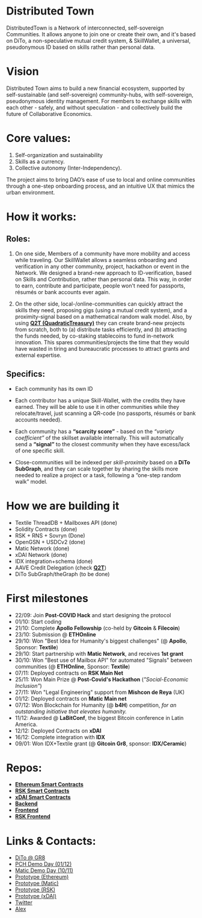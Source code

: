 # Distributed Town
DistributedTown is a Network of interconnected, self-sovereign Communities. It allows anyone to join one or create their own, and it's based on DiTo, a non-speculative mutual credit system, & SkillWallet, a universal, pseudonymous ID based on skills rather than personal data.

# Vision 
Distributed Town aims to build a new financial ecosystem, supported by self-sustainable (and self-sovereign) community-hubs, with self-sovereign, pseudonymous identity management. For members to exchange skills with each other - safely, and without speculation - and collectively build the future of Collaborative Economics.

# Core values:
1. Self-organization and sustainability
2. Skills as a currency. 
3. Collective autonomy (Inter-Independency). 

The project aims to bring DAO’s ease of use to local and online communities through a one-step onboarding process, and an intuitive UX that mimics the urban environment.

# How it works:
## Roles:
1. On one side, Members of a community have more mobility and access while traveling. Our SkillWallet allows a seamless onboarding and verification in any other community, project, hackathon or event in the Network. We designed a brand-new approach to ID-verification, based on Skills and Contribution, rather than personal data. This way, in order to earn, contribute and participate, people won't need for passports, résumés or bank accounts ever again.

2. On the other side, local-/online-communities can quickly attract the skills they need, proposing gigs (using a mutual credit system), and a proximity-signal based on a mathematical random walk model. Also, by using [**Q2T (QuadraticTreasury)**](https://github.com/q2t-fund) they can create brand-new projects from scratch, both to (a) distribute tasks efficiently, and (b) attracting the funds needed, by co-staking stablecoins to fund in-network innovation. This spares communities/projects the time that they would have wasted in tiring and bureaucratic processes to attract grants and external expertise.

## Specifics:
- Each community has its own ID
- Each contributor has a unique Skill-Wallet, with the credits they have earned. They will be able to use it in other communities while they relocate/travel, just scanning a QR-code (no passports, résumés or bank accounts needed).
- Each community has a __“scarcity score”__ - based on the *“variety coefficient”* of the skillset available internally. This will automatically send a __“signal”__ to the closest community when they have excess/lack of one specific skill. 

- Close-communities will be indexed per *skill-proximity* based on a __DiTo SubGraph__, and they can scale together by sharing the skills more needed to realize a project or a task, following a “one-step random walk” model.


# How we are building it
- Textile ThreadDB + Mailboxes API (done)
- Solidity Contracts (done)
- RSK + RNS + Sovryn (Done)
- OpenGSN + USDCv2 (done)
- Matic Network (done)
- xDAI Network (done)
- IDX integration+schema (done)
- AAVE Credit Delegation (check [**Q2T**](https://github.com/q2t-fund))
- DiTo SubGraph/theGraph (to be done)

# First milestones
- 22/09: Join __Post-COVID Hack__ and start designing the protocol
- 01/10: Start coding
- 21/10: Complete __Apollo Fellowship__ (co-held by **Gitcoin** & **Filecoin**)
- 23/10: Submission @ __ETHOnline__
- 29/10: Won "Best Idea for Humanity's biggest challenges" (@ __Apollo__, Sponsor: __Textile__)
- 29/10: Start partnership with __Matic Network__, and receives __1st grant__
- 30/10: Won "Best use of Mailbox API" for automated "Signals" between communities (@ __ETHOnline__, Sponsor: __Textile__)
- 07/11: Deployed contracts on **RSK Main Net**
- 25/11: Won Main Prize @ __Post-Covid's Hackathon__ (*"Social-Economic Inclusion"*)
- 27/11: Won "Legal Engineering" support from __Mishcon de Reya__ (UK)
- 01/12: Deployed contracts on **Matic Main net**
- 07/12: Won Blockchain for Humanity (@ __b4H__) competition, _for an outstanding initiative that elevates humanity._
- 11/12: Awarded @ __LaBitConf__, the biggest Bitcoin conference in Latin America.
- 12/12: Deployed Contracts on **xDAI**
- 16/12: Complete integration with **IDX**
- 09/01: Won IDX+Textile grant (@ __Gitcoin Gr8__, sponsor: __IDX/Ceramic__)

# Repos:
- [**Ethereum Smart Contracts**](https://github.com/DistributedTown/distributed-town-smart-contracts)
- [**RSK Smart Contracts**](https://github.com/DistributedTown/distributed-town-rsk-smart-contracts)
- [**xDAI Smart Contracts**](https://github.com/DistributedTown/contracts-xdai)
- [**Backend**](https://github.com/DistributedTown/distributed-town-backend)
- [**Frontend**](https://github.com/DistributedTown/distributed-town-frontend)
- [**RSK Frontend**](https://github.com/DistributedTown/distributed-town-rsk-frontend)

# Links & Contacts:
- [DiTo @ GR8](https://www.youtube.com/watch?v=TjrCW0BkGmY&feature=youtu.be)
- [PCH Demo Day (01/12)](https://www.youtube.com/watch?v=GcTFbzCYOAU)
- [Matic Demo Day (10/11)](https://www.youtube.com/watch?v=KoCDBoyPgPU)
- [Prototype (Ethereum)](https://distributed.town)
- [Prototype (Matic)](https://matic.distributed.town)
- [Prototype (RSK)](https://distributed.town:3131/)
- [Prototype (xDAI)](https://xdai.distributed.town)
- [Twitter](https://twitter.com/DistributedTown)
- [Alex](https://t.me/jabyl)

